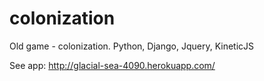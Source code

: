 colonization
============
Old game - colonization. Python, Django, Jquery, KineticJS

See app: http://glacial-sea-4090.herokuapp.com/
